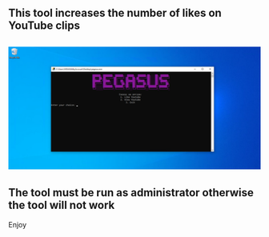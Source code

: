 This tool increases the number of likes on YouTube clips
---
![image (1)](https://github.com/IDA-FREEWARE/Pegasus/raw/main/image.png)
---
The tool must be run as administrator otherwise the tool will not work
-
Enjoy
